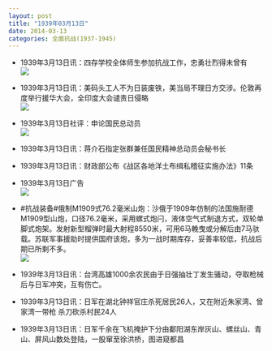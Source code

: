 ```yaml
---
layout: post
title: "1939年03月13日"
date: 2014-03-13
categories: 全面抗战(1937-1945)
---
```


<meta name="referrer" content="no-referrer" />

- 1939年3月13日讯：四存学校全体师生参加抗战工作，忠勇壮烈得未曾有 <br/><img src="https://ww3.sinaimg.cn/large/aca367d8jw1eeehce024ij20k40d6wjm.jpg" />

- 1939年3月13日讯：美码头工人不为日装废铁，美当局不理日方交涉。伦敦再度举行援华大会，全印度大会谴责日侵略 <br/><img src="https://ww1.sinaimg.cn/large/aca367d8jw1eeefln3br3j20jl0dvwio.jpg" />

- 1939年3月13日社评：申论国民总动员 <br/><img src="https://ww3.sinaimg.cn/large/aca367d8jw1eeeduxjownj20pg0xq4hc.jpg" />

- 1939年3月13日讯：蒋介石指定张群兼任国民精神总动员会秘书长 

- 1939年3月13日讯：财政部公布《战区各地洋土布缉私稽征实施办法》11条 

- 1939年3月13日广告 <br/><img src="https://ww4.sinaimg.cn/large/aca367d8jw1eedy8vljmqj20er0k3q7m.jpg" />

- #抗战装备#俄制M1909式76.2毫米山炮：沙俄于1909年仿制的法国施耐德M1909型山炮，口径76.2毫米，采用螺式炮闩，液体空气式制退方式，双轮单脚式炮架。发射新型榴弹时最大射程8550米，可用6马輓曳或分解后由7马驮载。苏联军事援助时提供国府该炮，多为一战时期库存，妥善率较低，抗战后期已所剩不多。 <br/><img src="https://ww3.sinaimg.cn/large/aca367d8jw1eedw7tojh2j20i41834aa.jpg" />

- 1939年3月13日讯：台湾高雄1000余农民由于日强抽壮丁发生骚动，夺取枪械后与日军冲突，互有伤亡。 

- 1939年3月13日讯：日军在湖北钟祥官庄杀死居民26人，又在附近朱家湾、曾家湾一带枪 杀刀砍杀村民24人 

- 1939年3月13日讯：日军千余在飞机掩护下分由鄱阳湖东岸灰山、螺丝山、青山、屏风山数处登陆，一股窜至徐洪桥，图进窥都昌 

